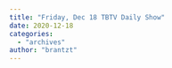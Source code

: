 ```yaml
---
title: "Friday, Dec 18 TBTV Daily Show"
date: 2020-12-18
categories: 
  - "archives"
author: "brantzt"
---
```



